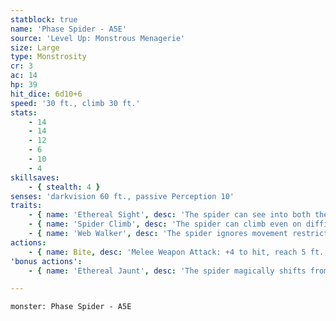 ```yaml
---
statblock: true
name: 'Phase Spider - A5E'
source: 'Level Up: Monstrous Menagerie'
size: Large
type: Monstrosity
cr: 3
ac: 14
hp: 39
hit_dice: 6d10+6
speed: '30 ft., climb 30 ft.'
stats:
    - 14
    - 14
    - 12
    - 6
    - 10
    - 4
skillsaves:
    - { stealth: 4 }
senses: 'darkvision 60 ft., passive Perception 10'
traits:
    - { name: 'Ethereal Sight', desc: 'The spider can see into both the Material Plane and Ethereal Plane.' }
    - { name: 'Spider Climb', desc: 'The spider can climb even on difficult surfaces and upside down on ceilings.' }
    - { name: 'Web Walker', desc: 'The spider ignores movement restrictions imposed by webs.' }
actions:
    - { name: Bite, desc: 'Melee Weapon Attack: +4 to hit, reach 5 ft., one target. Hit: 9 (2d6+2) piercing damage and the target makes a DC 11 Constitution saving throw, taking 14 (4d6) poison damage on a failure or half damage on a success. If the poison damage reduces the target to 0 hit points, the target is made stable but poisoned for 1 hour, even if it regains hit points, and it is paralyzed while poisoned in this way.' }
'bonus actions':
    - { name: 'Ethereal Jaunt', desc: 'The spider magically shifts from the Material Plane to the Ethereal Plane or vice versa.' }

---
```

```statblock
monster: Phase Spider - A5E
```
